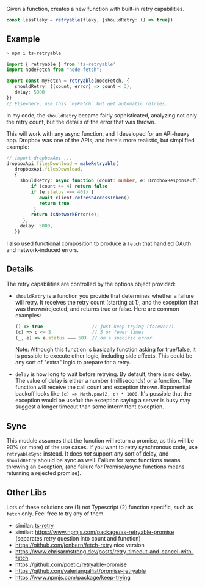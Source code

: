 Given a function, creates a new function with built-in retry capabilities.
```ts
const lessFlaky = retryable(flaky, {shouldRetry: () => true})
```

## Example
```zsh
> npm i ts-retryable
```

```ts
import { retryable } from 'ts-retryable'
import nodeFetch from "node-fetch";

export const myFetch = retryable(nodeFetch, {
   shouldRetry: ((count, error) => count < 3),
   delay: 5000
})
// Elsewhere, use this `myFetch` but get automatic retries.
```
In my code, the `shouldRetry` became fairly sophisticated, analyzing not only the retry count, but the details of the error that was thrown.

This will work with any async function, and I developed for an API-heavy app. Dropbox was one of the APIs, and here's more realistic, but simplified example:

```ts
// import dropboxApi ...
dropboxApi.filesDownload = makeRetryable(
   dropboxApi.filesDownload, 
   {
     shouldRetry: async function (count: number, e: DropboxResponse<files.FileMetadata>): Promise<boolean> {
         if (count >= 4) return false
         if (e.status === 401) {
            await client.refreshAccessToken()
            return true
          }
         return isNetworkError(e);
      },
     delay: 5000,
   })
```
I also used functional composition to produce a `fetch` that handled OAuth and network-induced errors.

## Details    

The retry capabilities are controlled by the options object provided:

-  `shouldRetry` is a function you provide that determines whether a
   failure will retry. It receives the retry count (starting at 1), and
   the exception that was thrown/rejected, and returns true or false.
   Here are common examples:
   ```ts
   () => true                  // just keep trying (forever?)
   (c) => c <= 5               // 5 or fewer times
   (_, e) => e.status === 503  // on a specific error
   ```

   Note: Although this function is basically function asking for true/false,
   it is possible to execute other logic, including side effects.
   This could be any sort of "extra" logic to prepare for a retry.

-  `delay` is how long to wait before retrying. By default, there is no delay. The value of delay is either a number (milliseconds) or a function. 
The function will receive the call count and exception thrown. Exponential backoff looks like `(c) => Math.pow(2, c) * 1000`. It's possible that the exception would be useful: the exception saying a server is busy may suggest a longer timeout than some intermittent exception.

## Sync

This module assumes that the function will return a promise, as this will be 90% (or more) of the use cases. If you want to retry synchronous code, use `retryableSync` instead. It does *not* support any sort of delay, and `shouldRetry` should be sync as well. Failure for sync functions means throwing an exception, (and
failure for Promise/async functions means returning a rejected promise).


## Other Libs

Lots of these solutions are (1) not Typescript (2) function specific, such as `fetch` only. Feel free to try any of them.

- similar: [ts-retry](https://www.npmjs.com/package/ts-retry)
- similar: https://www.npmjs.com/package/as-retryable-promise (separates retry question into count and function)
- https://github.com/jonbern/fetch-retry nice version
- https://www.chrisarmstrong.dev/posts/retry-timeout-and-cancel-with-fetch
- https://github.com/poetic/retryable-promise
- https://github.com/valeriangalliat/promise-retryable
- https://www.npmjs.com/package/keep-trying
